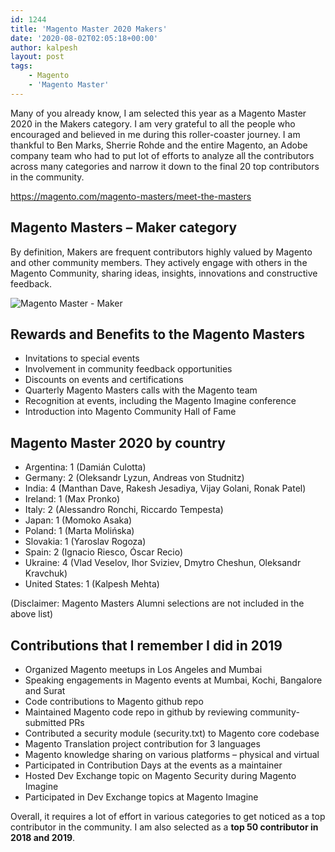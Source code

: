 ```yaml
---
id: 1244
title: 'Magento Master 2020 Makers'
date: '2020-08-02T02:05:18+00:00'
author: kalpesh
layout: post
tags:
    - Magento
    - 'Magento Master'
---
```


Many of you already know, I am selected this year as a Magento Master 2020 in the Makers category. I am very grateful to all the people who encouraged and believed in me during this roller-coaster journey. I am thankful to Ben Marks, Sherrie Rohde and the entire Magento, an Adobe company team who had to put lot of efforts to analyze all the contributors across many categories and narrow it down to the final 20 top contributors in the community.

<https://magento.com/magento-masters/meet-the-masters>

## Magento Masters – Maker category

By definition, Makers are frequent contributors highly valued by Magento and other community members. They actively engage with others in the Magento Community, sharing ideas, insights, innovations and constructive feedback.

![Magento Master - Maker](https://static.magento.com/sites/default/files/MTD-2575_Magento_Masters_Design_Update_r2v2_Maker.png)


## Rewards and Benefits to the Magento Masters

- Invitations to special events
- Involvement in community feedback opportunities
- Discounts on events and certifications
- Quarterly Magento Masters calls with the Magento team
- Recognition at events, including the Magento Imagine conference
- Introduction into Magento Community Hall of Fame

## Magento Master 2020 by country

- Argentina: 1 (Damián Culotta)
- Germany: 2 (Oleksandr Lyzun, Andreas von Studnitz)
- India: 4 (Manthan Dave, Rakesh Jesadiya, Vijay Golani, Ronak Patel)
- Ireland: 1 (Max Pronko)
- Italy: 2 (Alessandro Ronchi, Riccardo Tempesta)
- Japan: 1 (Momoko Asaka)
- Poland: 1 (Marta Molińska)
- Slovakia: 1 (Yaroslav Rogoza)
- Spain: 2 (Ignacio Riesco, Óscar Recio)
- Ukraine: 4 (Vlad Veselov, Ihor Sviziev, Dmytro Cheshun, Oleksandr Kravchuk)
- United States: 1 (Kalpesh Mehta)

(Disclaimer: Magento Masters Alumni selections are not included in the above list)

## Contributions that I remember I did in 2019

- Organized Magento meetups in Los Angeles and Mumbai
- Speaking engagements in Magento events at Mumbai, Kochi, Bangalore and Surat
- Code contributions to Magento github repo
- Maintained Magento code repo in github by reviewing community-submitted PRs
- Contributed a security module (security.txt) to Magento core codebase
- Magento Translation project contribution for 3 languages
- Magento knowledge sharing on various platforms – physical and virtual
- Participated in Contribution Days at the events as a maintainer
- Hosted Dev Exchange topic on Magento Security during Magento Imagine
- Participated in Dev Exchange topics at Magento Imagine

Overall, it requires a lot of effort in various categories to get noticed as a top contributor in the community. I am also selected as a **top 50 contributor in 2018 and 2019**.